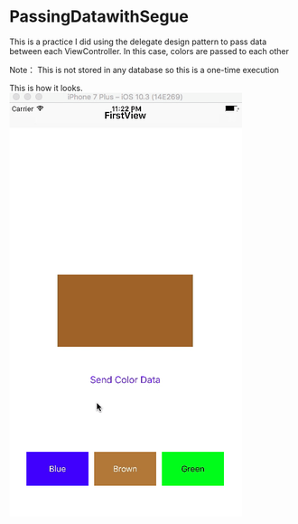 # PassingDatawithSegue

This is a practice I did using the delegate design pattern to pass data between each ViewController.
In this case, colors are passed to each other

Note： This is not stored in any database so this is a one-time execution

This is how it looks.
![alt text](https://github.com/Saayaman/ImageStorage/blob/master/passingData.gif)
